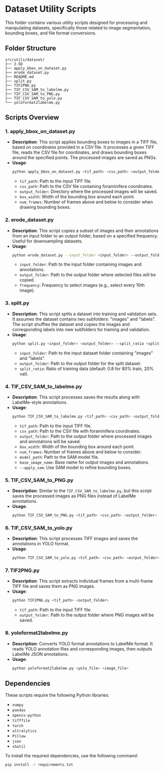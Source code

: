 # Dataset Utility Scripts

This folder contains various utility scripts designed for processing and manipulating datasets, specifically those related to image segmentation, bounding boxes, and file format conversions. 

## Folder Structure

```
src/utils/dataset/
├── 2.5D
├── apply_bbox_on_dataset.py
├── erode_dataset.py
├── README.md
├── split.py
├── TIF2PNG.py
├── TIF_CSV_SAM_to_labelme.py
├── TIF_CSV_SAM_to_PNG.py
├── TIF_CSV_SAM_to_yolo.py
└── yoloformat2labelme.py
```

## Scripts Overview

### 1. **apply_bbox_on_dataset.py**
   - **Description**: This script applies bounding boxes to images in a TIFF file, based on coordinates provided in a CSV file. It processes a given TIFF file, reads the CSV file for coordinates, and draws bounding boxes around the specified points. The processed images are saved as PNGs.
   - **Usage**:  
     ```bash
     python apply_bbox_on_dataset.py <tif_path> <csv_path> <output_folder> <box_width> <num_frames>
     ```
     - `tif_path`: Path to the input TIFF file.
     - `csv_path`: Path to the CSV file containing foraminifera coordinates.
     - `output_folder`: Directory where the processed images will be saved.
     - `box_width`: Width of the bounding box around each point.
     - `num_frames`: Number of frames above and below to consider when drawing bounding boxes.

### 2. **erode_dataset.py**
   - **Description**: This script copies a subset of images and their annotations from an input folder to an output folder, based on a specified frequency. Useful for downsampling datasets.
   - **Usage**:  
     ```bash
     python erode_dataset.py --input_folder <input_folder> --output_folder <output_folder> --frequency <frequency>
     ```
     - `input_folder`: Path to the input folder containing images and annotations.
     - `output_folder`: Path to the output folder where selected files will be copied.
     - `frequency`: Frequency to select images (e.g., select every 10th image).

### 3. **split.py**
   - **Description**: This script splits a dataset into training and validation sets. It assumes the dataset contains two subfolders: "images" and "labels". The script shuffles the dataset and copies the images and corresponding labels into new subfolders for training and validation.
   - **Usage**:  
     ```bash
     python split.py <input_folder> <output_folder> --split_ratio <split_ratio>
     ```
     - `input_folder`: Path to the input dataset folder containing "images" and "labels".
     - `output_folder`: Path to the output folder for the split dataset.
     - `split_ratio`: Ratio of training data (default: 0.8 for 80% train, 20% val).

### 4. **TIF_CSV_SAM_to_labelme.py**
   - **Description**: This script processes saves the results along with LabelMe-style annotations.
   - **Usage**:  
     ```bash
     python TIF_CSV_SAM_to_labelme.py <tif_path> <csv_path> <output_folder> --box_width <box_width> --num_frames <num_frames> --model_path <model_path> --base_image_name <base_image_name> --apply_sam
     ```
     - `tif_path`: Path to the input TIFF file.
     - `csv_path`: Path to the CSV file with foraminifera coordinates.
     - `output_folder`: Path to the output folder where processed images and annotations will be saved.
     - `box_width`: Width of the bounding box around each point.
     - `num_frames`: Number of frames above and below to consider.
     - `model_path`: Path to the SAM model file.
     - `base_image_name`: Base name for output images and annotations.
     - `--apply_sam`: Use SAM model to refine bounding boxes.

### 5. **TIF_CSV_SAM_to_PNG.py**
   - **Description**: Similar to the `TIF_CSV_SAM_to_labelme.py`, but this script saves the processed images as PNG files instead of LabelMe annotations.
   - **Usage**:  
     ```bash
     python TIF_CSV_SAM_to_PNG.py <tif_path> <csv_path> <output_folder> --box_width <box_width> --num_frames <num_frames> --model_path <model_path> --base_image_name <base_image_name> --apply_sam
     ```

### 6. **TIF_CSV_SAM_to_yolo.py**
   - **Description**: This script processes TIFF images and saves the annotations in YOLO format.
   - **Usage**:  
     ```bash
     python TIF_CSV_SAM_to_yolo.py <tif_path> <csv_path> <output_folder> --box_width <box_width> --num_frames <num_frames> --model_path <model_path> --base_image_name <base_image_name> --apply_sam
     ```

### 7. **TIF2PNG.py**
   - **Description**: This script extracts individual frames from a multi-frame TIFF file and saves them as PNG images.
   - **Usage**:  
     ```bash
     python TIF2PNG.py <tif_path> <output_folder>
     ```
     - `tif_path`: Path to the input TIFF file.
     - `output_folder`: Path to the output folder where PNG images will be saved.

### 8. **yoloformat2labelme.py**
   - **Description**: Converts YOLO format annotations to LabelMe format. It reads YOLO annotation files and corresponding images, then outputs LabelMe JSON annotations.
   - **Usage**:  
     ```bash
     python yoloformat2labelme.py <yolo_file> <image_file>
     ```

## Dependencies

These scripts require the following Python libraries:

- `numpy`
- `pandas`
- `opencv-python`
- `tifffile`
- `torch`
- `ultralytics`
- `Pillow`
- `json`
- `shutil`

To install the required dependencies, use the following command:
```bash
pip install -r requirements.txt
```
